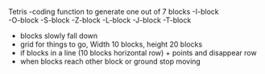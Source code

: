 Tetris 
-coding function to generate one out of 7 blocks
    -I-block   
    -O-block 
    -S-block 
    -Z-block
    -L-block 
    -J-block 
    -T-block
- blocks slowly fall down 
- grid for things to go, Width 10 blocks, height 20 blocks
- if blocks in a line (10 blocks horizontal row) + points and disappear row
- when blocks reach other block or ground stop moving
